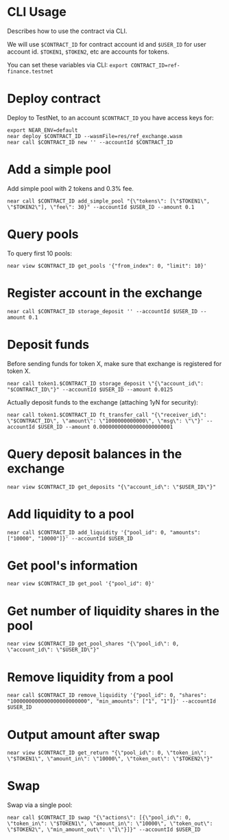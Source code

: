 # CLI Usage

Describes how to use the contract via CLI.

We will use `$CONTRACT_ID` for contract account id and `$USER_ID` for user account id.
`$TOKEN1`, `$TOKEN2`, etc are accounts for tokens.

You can set these variables via CLI: `export CONTRACT_ID=ref-finance.testnet`

# Deploy contract

Deploy to TestNet, to an account `$CONTRACT_ID` you have access keys for:

```
export NEAR_ENV=default
near deploy $CONTRACT_ID --wasmFile=res/ref_exchange.wasm
near call $CONTRACT_ID new '' --accountId $CONTRACT_ID
```

# Add a simple pool

Add simple pool with 2 tokens and 0.3% fee.

```
near call $CONTRACT_ID add_simple_pool "{\"tokens\": [\"$TOKEN1\", \"$TOKEN2\"], \"fee\": 30}" --accountId $USER_ID --amount 0.1
```

# Query pools

To query first 10 pools:

```
near view $CONTRACT_ID get_pools '{"from_index": 0, "limit": 10}'
```

# Register account in the exchange

```
near call $CONTRACT_ID storage_deposit '' --accountId $USER_ID --amount 0.1
```

# Deposit funds

Before sending funds for token X, make sure that exchange is registered for token X.

```
near call token1.$CONTRACT_ID storage_deposit \"{\"account_id\": "$CONTRACT_ID\"}" --accountId $USER_ID --amount 0.0125
```

Actually deposit funds to the exchange (attaching 1yN for security):

```
near call token1.$CONTRACT_ID ft_transfer_call "{\"receiver_id\": \"$CONTRACT_ID\", \"amount\": \"1000000000000\", \"msg\": \"\"}' --accountId $USER_ID --amount 0.000000000000000000000001
```

# Query deposit balances in the exchange

```
near view $CONTRACT_ID get_deposits "{\"account_id\": \"$USER_ID\"}"
```

# Add liquidity to a pool

```
near call $CONTRACT_ID add_liquidity '{"pool_id": 0, "amounts": ["10000", "10000"]}' --accountId $USER_ID
```

# Get pool's information

```
near view $CONTRACT_ID get_pool '{"pool_id": 0}'
```

# Get number of liquidity shares in the pool

```
near view $CONTRACT_ID get_pool_shares "{\"pool_id\": 0, \"account_id\": \"$USER_ID\"}"
```

# Remove liquidity from a pool

```
near call $CONTRACT_ID remove_liquidity '{"pool_id": 0, "shares": "1000000000000000000000000", "min_amounts": ["1", "1"]}' --accountId $USER_ID
```

# Output amount after swap

```
near view $CONTRACT_ID get_return "{\"pool_id\": 0, \"token_in\": \"$TOKEN1\", \"amount_in\": \"10000\", \"token_out\": \"$TOKEN2\"}"
```

# Swap

Swap via a single pool:

```
near call $CONTRACT_ID swap "{\"actions\": [{\"pool_id\": 0, \"token_in\": \"$TOKEN1\", \"amount_in\": \"10000\", \"token_out\": \"$TOKEN2\", \"min_amount_out\": \"1\"}]}" --accountId $USER_ID
```